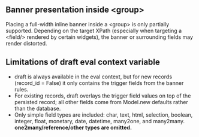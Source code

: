 ## Banner presentation inside \<group\>

Placing a full-width inline banner inside a \<group\> is only partially
supported. Depending on the target XPath (especially when targeting a
\<field/\> rendered by certain widgets), the banner or surrounding
fields may render distorted.

## Limitations of draft eval context variable

- draft is always available in the eval context, but for new records
  (record_id = False) it only contains the trigger fields from the
  banner rules.
- For existing records, draft overlays the trigger field values on top
  of the persisted record; all other fields come from Model.new defaults
  rather than the database.
- Only simple field types are included: char, text, html, selection,
  boolean, integer, float, monetary, date, datetime, many2one, and
  many2many. **one2many/reference/other types are omitted.**
